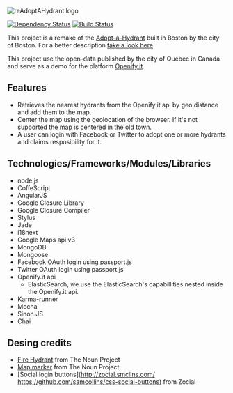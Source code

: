 ![reAdoptAHydrant logo](https://raw.github.com/OpenifyIt/reAdoptAHydrant/master/public/images/logo.png "reAdoptAHydrant")

[![Dependency Status](https://gemnasium.com/OpenifyIt/reAdoptAHydrant.png)](https://gemnasium.com/OpenifyIt/reAdoptAHydrant)
[![Build Status](https://travis-ci.org/OpenifyIt/reAdoptAHydrant.png)](https://travis-ci.org/OpenifyIt/reAdoptAHydrant)

This project is a remake of the [Adopt-a-Hydrant](http://example.com/) built in Boston by the city of Boston. For a better description [take a look here](http://commons.codeforamerica.org/apps/adopt-hydrant "Adopt-a-Hydrant description")

This project use the open-data published by the city of Québec in Canada and serve as a demo for the platform [Openify.it](http://www.openify.it).

## Features
+ Retrieves the nearest hydrants from the Openify.it api by geo distance and add them to the map.
+ Center the map using the geolocation of the browser. If it's not supported the map is centered in the old town.
+ A user can login with Facebook or Twitter to adopt one or more hydrants and claims resposibility for it.

## Technologies/Frameworks/Modules/Libraries
+ node.js
+ CoffeScript
+ AngularJS
+ Google Closure Library
+ Google Closure Compiler
+ Stylus
+ Jade
+ i18next
+ Google Maps api v3
+ MongoDB
+ Mongoose
+ Facebook OAuth login using passport.js
+ Twitter OAuth login using passport.js
+ Openify.it api
    + ElasticSearch, we use the ElasticSearch's capabillities nested inside the Openify.it api.
+ Karma-runner
+ Mocha
+ Sinon.JS
+ Chai

## Desing credits
+ [Fire Hydrant](http://thenounproject.com/noun/fire-hydrant/#icon-No508) from The Noun Project
+ [Map marker](http://thenounproject.com/noun/map-marker/#icon-No5552) from The Noun Project
+ [Social login buttons](http://zocial.smcllns.com/ https://github.com/samcollins/css-social-buttons) from Zocial
